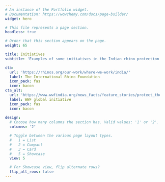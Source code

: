```yaml
---
# An instance of the Portfolio widget.
# Documentation: https://wowchemy.com/docs/page-builder/
widget: hero

# This file represents a page section.
headless: true

# Order that this section appears on the page.
weight: 65

title: Initiatives
subtitle: 'Examples of some initiatives in the Indian rhino protection effort'

cta:
  url: 'https://rhinos.org/our-work/where-we-work/india/'
  label: The International Rhino Foundation
  icon_pack: fas
  icon: bacon
cta_alt:
  url: 'https://www.wwfindia.org/news_facts/feature_stories/protect_the_indian_rhino_secure_our_grasslands/'
  label: WWF global initiative
  icon_pack: fas
  icon: bacon
  
design:
  # Choose how many columns the section has. Valid values: '1' or '2'.
  columns: '2'

  # Toggle between the various page layout types.
  #   1 = List
  #   2 = Compact
  #   3 = Card
  #   5 = Showcase
  view: 5

  # For Showcase view, flip alternate rows?
  flip_alt_rows: false
---
```

